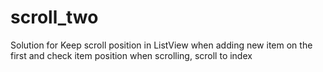 # scroll_two
Solution for Keep scroll position in ListView when adding new item on the first  and check item position when scrolling, scroll to index
